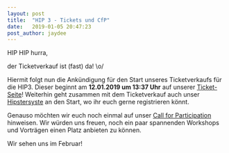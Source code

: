 ```yaml
---
layout: post
title:  "HIP 3 - Tickets und CfP"
date:   2019-01-05 20:47:23
post_author: jaydee
---
```


HIP HIP hurra,

der Ticketverkauf ist (fast) da! \o/

Hiermit folgt nun die Ankündigung für den Start unseres Ticketverkaufs für die HIP3. Dieser beginnt am **12.01.2019 um 13:37 Uhr** auf unserer [Ticket-Seite](https://tickets.hackimpott.de)!
Weiterhin geht zusammen mit dem Ticketverkauf auch unser [Hipstersyste](https://hipster.hackimpott.de) an den Start, wo ihr euch gerne registrieren könnt.

Genauso möchten wir euch noch einmal auf unser [Call for Participation](https://fahrplan.hackimpott.de/hip3/cfp) hinweisen. Wir würden uns freuen, noch ein paar spannenden Workshops und Vorträgen einen Platz anbieten zu können.

Wir sehen uns im Februar!